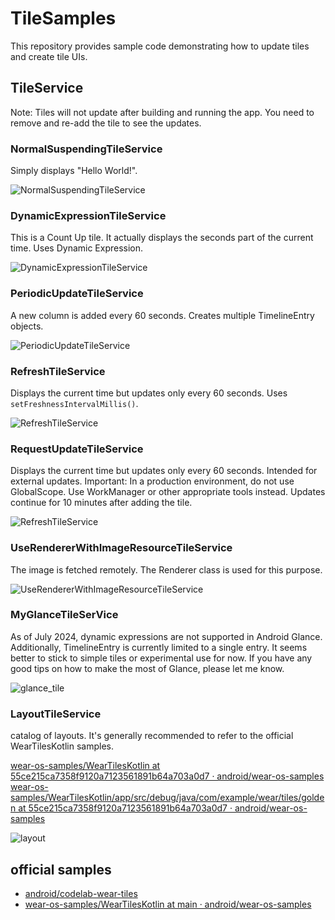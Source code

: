 # TileSamples
This repository provides sample code demonstrating how to update tiles and create tile UIs.

## TileService
Note: Tiles will not update after building and running the app. You need to remove and re-add the tile to see the updates.

### NormalSuspendingTileService
Simply displays "Hello World!".

![NormalSuspendingTileService](https://github.com/hiroaki404/tileSamples/assets/48251111/adf4d65b-0da2-4e3b-97ce-1a905b886038)

### DynamicExpressionTileService
This is a Count Up tile.
It actually displays the seconds part of the current time.
Uses Dynamic Expression.

![DynamicExpressionTileService](https://github.com/hiroaki404/tileSamples/assets/48251111/9ae76dc6-f069-4201-9b8a-87d730551340)

### PeriodicUpdateTileService
A new column is added every 60 seconds.
Creates multiple TimelineEntry objects.

![PeriodicUpdateTileService](https://github.com/hiroaki404/tileSamples/assets/48251111/30a9d13b-ae93-4a62-a068-762b9239386b)

### RefreshTileService
Displays the current time but updates only every 60 seconds.
Uses `setFreshnessIntervalMillis()`.

![RefreshTileService](https://github.com/hiroaki404/tileSamples/assets/48251111/7ce63898-c0e6-462a-ab7c-3614a7deecad)

### RequestUpdateTileService
Displays the current time but updates only every 60 seconds.
Intended for external updates.
Important: In a production environment, do not use GlobalScope. Use WorkManager or other appropriate tools instead.
Updates continue for 10 minutes after adding the tile.

![RefreshTileService](https://github.com/hiroaki404/tileSamples/assets/48251111/7ce63898-c0e6-462a-ab7c-3614a7deecad)

### UseRendererWithImageResourceTileService
The image is fetched remotely.
The Renderer class is used for this purpose.

![UseRendererWithImageResourceTileService](https://github.com/hiroaki404/tileSamples/assets/48251111/004ccf46-93ce-4558-a584-8046e85fbc01)

### MyGlanceTileSerVice
As of July 2024, dynamic expressions are not supported in Android Glance. Additionally, TimelineEntry is currently limited to a single entry.
It seems better to stick to simple tiles or experimental use for now. If you have any good tips on how to make the most of Glance, please let me know.

![glance_tile](https://github.com/hiroaki404/tileSamples/assets/48251111/6f8ce8e0-7418-4e78-ae89-676c823130bf)


### LayoutTileService
catalog of layouts.
It's generally recommended to refer to the official WearTilesKotlin samples.

[wear\-os\-samples/WearTilesKotlin at 55ce215ca7358f9120a7123561891b64a703a0d7 · android/wear\-os\-samples](https://github.com/android/wear-os-samples/tree/55ce215ca7358f9120a7123561891b64a703a0d7/WearTilesKotlin)
[wear\-os\-samples/WearTilesKotlin/app/src/debug/java/com/example/wear/tiles/golden at 55ce215ca7358f9120a7123561891b64a703a0d7 · android/wear\-os\-samples](https://github.com/android/wear-os-samples/tree/55ce215ca7358f9120a7123561891b64a703a0d7/WearTilesKotlin/app/src/debug/java/com/example/wear/tiles/golden)

![layout](https://github.com/hiroaki404/tileSamples/assets/48251111/83a5d5f3-afb2-4b04-8415-f76d353b9231)


## official samples
- [android/codelab\-wear\-tiles](https://github.com/android/codelab-wear-tiles)
- [wear\-os\-samples/WearTilesKotlin at main · android/wear\-os\-samples](https://github.com/android/wear-os-samples/tree/main/WearTilesKotlin)

